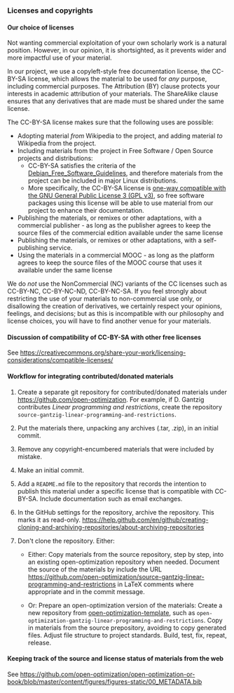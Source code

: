 ### Licenses and copyrights ###

#### Our choice of licenses ####

Not wanting commercial exploitation of your own scholarly work is a natural position. However, in our opinion, it is shortsighted, as it prevents wider and more impactful use of your material.

In our project, we use a copyleft-style free documentation license, the CC-BY-SA license, which allows the material to be used for *any* purpose, including commercial purposes.  The Attribution (BY) clause protects your interests in academic attribution of your materials.  The ShareAlike clause ensures that any derivatives that are made must be shared under the same license.

The CC-BY-SA license makes sure that the following uses are possible:

 * Adopting material *from* Wikipedia to the project, and adding material *to* Wikipedia  from the project.
 * Including materials from the project in Free Software / Open Source projects and distributions:
   - CC-BY-SA satisfies the criteria of the [Debian_Free_Software_Guidelines](https://en.wikipedia.org/wiki/Debian_Free_Software_Guidelines), and therefore materials from the project can be included in major Linux distributions.
   - More specifically, the CC-BY-SA license is [one-way compatible with the GNU General Public License 3 (GPL v3)](https://creativecommons.org/2015/10/08/cc-by-sa-4-0-now-one-way-compatible-with-gplv3/), so free software packages using this license will be able to use material from our project to enhance their documentation.
 * Publishing the materials, or remixes or other adaptations, with a commercial publisher - as long as the publisher agrees to keep the source files of the commercial edition  available under the same license
 * Publishing the materials, or remixes or other adaptations, with a self-publishing service.
 * Using the materials in a commercial MOOC - as long as the platform agrees to keep the source files of the MOOC course that uses it available under the same license

We do *not* use the NonCommercial (NC) variants of the CC licenses such as CC-BY-NC, CC-BY-NC-ND, CC-BY-NC-SA.  If you feel strongly about restricting the use of your materials to non-commercial use only, or disallowing the creation of derivatives, we certainly respect your opinions, feelings, and decisions; but as this is incompatible with our philosophy and license choices, you will have to find another venue for your materials.

#### Discussion of compatibility of CC-BY-SA with other free licenses

See https://creativecommons.org/share-your-work/licensing-considerations/compatible-licenses/

#### Workflow for integrating contributed/donated materials ####

1. Create a separate git repository for contributed/donated materials under https://github.com/open-optimization.  For example, if D. Gantzig contributes *Linear programming and restrictions*, create the repository `source-gantzig-linear-programming-and-restrictions`.

2. Put the materials there, unpacking any archives (.tar, .zip), in an initial commit.

3. Remove any copyright-encumbered materials that were included by mistake.

4. Make an initial commit.

5. Add a `README.md` file to the repository that records the intention to publish this material under a specific license that is compatible with CC-BY-SA.  Include documentation such as email exchanges.

6. In the GitHub settings for the repository, archive the repository. This marks it as read-only.
   https://help.github.com/en/github/creating-cloning-and-archiving-repositories/about-archiving-repositories

7. Don't clone the repository.  Either:

	- Either: Copy materials from the source repository, step by step, into an existing open-optimization repository when needed. Document the source of the materials by include the URL https://github.com/open-optimization/source-gantzig-linear-programming-and-restrictions in LaTeX comments where appropriate and in the commit message.

	- Or: Prepare an open-optimization version of the materials: Create a new repository from [open-optimization-template](https://github.com/open-optimization/open-optimization-template), such as `open-optimization-gantzig-linear-programming-and-restrictions`. Copy in materials from the source prepository, avoiding to copy generated files.  Adjust file structure to project standards.  Build, test, fix, repeat, release.

#### Keeping track of the source and license status of materials from the web ####

See https://github.com/open-optimization/open-optimization-or-book/blob/master/content/figures/figures-static/00_METADATA.bib
